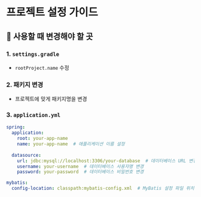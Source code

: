 # 프로젝트 설정 가이드

## 📌 사용할 때 변경해야 할 곳

### 1. `settings.gradle`
- `rootProject.name` 수정

### 2. 패키지 변경
- 프로젝트에 맞게 패키지명을 변경

### 3. `application.yml`
```yaml
spring:
  application:
    root: your-app-name
    name: your-app-name  # 애플리케이션 이름 설정
  
  datasource:
    url: jdbc:mysql://localhost:3306/your-database  # 데이터베이스 URL 변경
    username: your-username  # 데이터베이스 사용자명 변경
    password: your-password  # 데이터베이스 비밀번호 변경

mybatis:
  config-location: classpath:mybatis-config.xml  # MyBatis 설정 파일 위치 변경
```